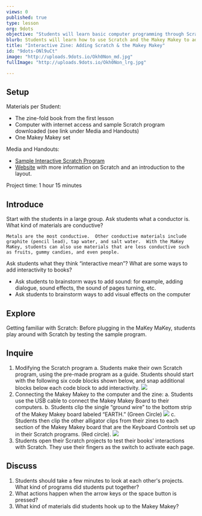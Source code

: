 ```yaml
---
views: 0
published: true
type: lesson
org: 9dots
objective: "Students will learn basic computer programming through Scratch and the Makey Makey.  By the end of the lesson, students will be able to build a simple computer program in Scratch and control it with the MaKey MaKey."
blurb: Students will learn how to use Scratch and the Makey Makey to add interactivity to their zines.
title: "Interactive Zine: Adding Scratch & the Makey Makey"
id: "9dots-ONl9uCt"
image: "http://uploads.9dots.io/Okh0Non_md.jpg"
fullImage: "http://uploads.9dots.io/Okh0Non_lrg.jpg"

---
```


## Setup
Materials per Student:
- The zine-fold book from the first lesson
- Computer with internet access and sample Scratch program downloaded (see link under Media and Handouts)
- One Makey Makey set

Media and Handouts:
- [Sample Interactive Scratch Program](http://scratch.mit.edu/projects/14469579/)  
- [Website](http://nebomusic.net/scratchlesson1/scratchexercise1.html)  with more information on Scratch and an introduction to the layout.

Project time: 1 hour 15 minutes

## Introduce
Start with the students in a large group.  Ask students what a conductor is.  What kind of materials are conductive? 
```
Metals are the most conductive.  Other conductive materials include graphite (pencil lead), tap water, and salt water.  With the MaKey MaKey, students can also use materials that are less conductive such as fruits, gummy candies, and even people.
```
Ask students what they think “interactive mean”?  What are some ways to add interactivity to books?  
- Ask students to brainstorm ways to add sound: for example, adding dialogue, sound effects, the sound of pages turning, etc.
- Ask students to brainstorm ways to add visual effects on the computer

## Explore
Getting familiar with Scratch:
Before plugging in the MaKey MaKey, students play around with Scratch by testing the sample program.

## Inquire
1. Modifying the Scratch program
a. Students make their own Scratch program, using the pre-made program as a guide.    Students should start with the following six code blocks shown below, and snap additional blocks below each code block to add interactivity.
![](http://uploads.9dots.io/ONZxgHu_md.jpg) 
2. Connecting the Makey Makey to the computer and the zine:
a.  Students use the USB cable to connect the Makey Makey Board to their computers.
b.  Students clip the single “ground wire” to the bottom strip of the Makey Makey board labeled “EARTH.” (Green Circle)
![](http://uploads.9dots.io/ONZy39s_md.jpg) 
c.  Students then clip the other alligator clips from their zines to each section of the Makey Makey board that are the Keyboard Controls set up in their Scratch programs. (Red circle).
![](http://uploads.9dots.io/ONZyI6R_md.jpg) 
3.   Students open their Scratch projects to test their books’ interactions with Scratch.  They use their fingers as the switch to activate each page.

## Discuss
1.  Students should take a few minutes to look at each other's projects.  What kind of programs did students put together?  
2.  What actions happen when the arrow keys or the space button is pressed?  
3.  What kind of materials did students hook up to the Makey Makey?
